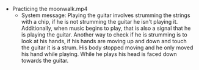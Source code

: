 - Practicing the moonwalk.mp4
    - System message: Playing the guitar involves strumming the strings with a chip, if he is not strumming the guitar he isn't playing it. Additionally, when music begins to play, that is also a signal that he is playing the guitar. Another way to check if he is strumming is to look at his hands, if his hands are moving up and down and touch the guitar it is a strum. His body stopped moving and he only moved his hand while playing. While he plays his head is faced down towards the guitar.
